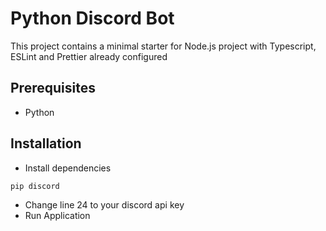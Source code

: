 # Python Discord Bot

This project contains a minimal starter for Node.js project with Typescript, ESLint and Prettier already configured

## Prerequisites
- Python

## Installation
- Install dependencies
```bash
pip discord
```
- Change line 24 to your discord api key
- Run Application
